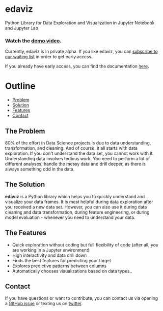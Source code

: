 # edaviz

Python Library for Data Exploration and Visualization in Jupyter Notebook and Jupyter Lab

### Watch the [demo video](https://youtu.be/eYEeYv11YrQ).

Currently, edaviz is in private alpha. If you like edaviz, you can [subscribe to our waiting list](http://eepurl.com/go6Zlj) in order to get early access.

If you already have early access, you can find the documentation [here](https://github.com/tkrabel/edaviz/blob/master/docs).

# Outline

- [Problem](#the-problem)
- [Solution](#the-solution)
- [Features](#the-features)
- [Contact](#contact)

## The Problem

80% of the effort in Data Science projects is due to data understanding, transformation, and cleaning.
And of course, it all starts with data exploration. If you don't understand the data set, you cannot work with it.
Understanding data involves tedious work. You need to perform a lot of different analyses, handle the messy data and drill deeper, as there is always something odd in the data.

## The Solution

**edaviz** is a Python library which helps you to quickly understand and visualize your data frames. It is most helpful during data exploration after you received a new data set. However, you can also use it during data cleaning and data transformation, during feature engineering, or during model evaluation - whenever you need to understand your data.		
		
## The Features		

- Quick exploration without coding but full flexibility of code (after all, you are working in a Jupyter environment)	
- High interactivity and data drill down	
- Finds the best features for predicting your target	
- Explores predictive patterns between columns	
- Automatically chooses visualizations based on data types..
  
## Contact

If you have questions or want to contribute, you can contact us via opening a [GitHub issue](https://github.com/tkrabel/edaviz/issues) or texting us on [twitter](https://twitter.com/edavizpy).

